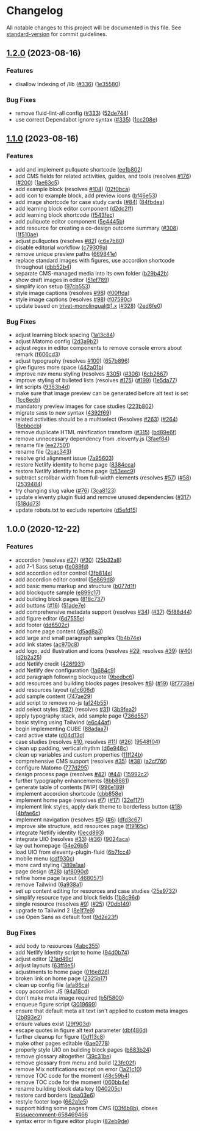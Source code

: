 # Changelog

All notable changes to this project will be documented in this file. See [standard-version](https://github.com/conventional-changelog/standard-version) for commit guidelines.

## [1.2.0](https://github.com/inclusive-design/co-design.inclusivedesign.ca/compare/v1.1.0...v1.2.0) (2023-08-16)


### Features

* disallow indexing of /lib ([#336](https://github.com/inclusive-design/co-design.inclusivedesign.ca/issues/336)) ([1e35580](https://github.com/inclusive-design/co-design.inclusivedesign.ca/commit/1e35580635b609f0f3e17ca7cbe34d7052e9aa60))


### Bug Fixes

* remove fluid-lint-all config ([#333](https://github.com/inclusive-design/co-design.inclusivedesign.ca/issues/333)) ([52de744](https://github.com/inclusive-design/co-design.inclusivedesign.ca/commit/52de7442e8e2e28cb529c78fc4ef085a04f6f2fb))
* use correct Dependabot ignore syntax ([#335](https://github.com/inclusive-design/co-design.inclusivedesign.ca/issues/335)) ([1cc208e](https://github.com/inclusive-design/co-design.inclusivedesign.ca/commit/1cc208ed7c75875ee7ba8cecedb3407604eaf9df))

## [1.1.0](https://github.com/inclusive-design/co-design.inclusivedesign.ca/compare/v1.0.0...v1.1.0) (2023-08-16)


### Features

* add and implement pullquote shortcode ([ee1b802](https://github.com/inclusive-design/co-design.inclusivedesign.ca/commit/ee1b802293f0baaa0208b5095b1b1f3f45359fee))
* add CMS fields for related activities, guides, and tools (resolves [#176](https://github.com/inclusive-design/co-design.inclusivedesign.ca/issues/176)) ([#200](https://github.com/inclusive-design/co-design.inclusivedesign.ca/issues/200)) ([1ae63c5](https://github.com/inclusive-design/co-design.inclusivedesign.ca/commit/1ae63c5dae3a0ec43ba807b54f62d3790ace6b90))
* add example block (resolves [#104](https://github.com/inclusive-design/co-design.inclusivedesign.ca/issues/104)) ([02f0bca](https://github.com/inclusive-design/co-design.inclusivedesign.ca/commit/02f0bcaf7cdfaf9db9c99e4b1ba6257e1f3b3b70))
* add icon to example block, add preview icons ([bf46e53](https://github.com/inclusive-design/co-design.inclusivedesign.ca/commit/bf46e53f79b1c0fafa67c3c25f2748f2af84c10c))
* add image shortcode for case study cards ([#84](https://github.com/inclusive-design/co-design.inclusivedesign.ca/issues/84)) ([84fbdea](https://github.com/inclusive-design/co-design.inclusivedesign.ca/commit/84fbdea0242a8e77c332f410b073b3d7e3f77bfa))
* add learning block editor component ([d2dc2ff](https://github.com/inclusive-design/co-design.inclusivedesign.ca/commit/d2dc2ffccd8684ddaedfdd64f2b7f7c059af736e))
* add learning block shortcode ([f543fec](https://github.com/inclusive-design/co-design.inclusivedesign.ca/commit/f543fecf4d9f384ea3b9b74167de2dc57792e7f2))
* add pullquote editor component ([5e4445b](https://github.com/inclusive-design/co-design.inclusivedesign.ca/commit/5e4445b84b793ad8f689a529744aaa9321dbee86))
* add resource for creating a co-design outcome summary ([#308](https://github.com/inclusive-design/co-design.inclusivedesign.ca/issues/308)) ([1f510ae](https://github.com/inclusive-design/co-design.inclusivedesign.ca/commit/1f510ae1d9f318bfc9ee4d183b6d1b6b8e403b98))
* adjust pullquotes (resolves [#82](https://github.com/inclusive-design/co-design.inclusivedesign.ca/issues/82)) ([c6e7b80](https://github.com/inclusive-design/co-design.inclusivedesign.ca/commit/c6e7b804ed3935156dba844e2fd42dbde3c5a978))
* disable editorial workflow ([c79309a](https://github.com/inclusive-design/co-design.inclusivedesign.ca/commit/c79309acee4e27b808976464a173532136b921c8))
* remove unique preview paths ([669841e](https://github.com/inclusive-design/co-design.inclusivedesign.ca/commit/669841e5b0ac2313e85497311aac5c035b2f9365))
* replace standard images with figures, use accordion shortcode throughout ([dbb52b4](https://github.com/inclusive-design/co-design.inclusivedesign.ca/commit/dbb52b44d7be66a5634afa7f7a4b8ccc5677cacc))
* separate CMS-managed media into its own folder ([b29b42b](https://github.com/inclusive-design/co-design.inclusivedesign.ca/commit/b29b42b6cd4c98419141498d4d15df120b8f0e0f))
* show draft images in editor ([51ef789](https://github.com/inclusive-design/co-design.inclusivedesign.ca/commit/51ef789ae21b47bf32d62b71c0ae7cf127d0b2c8))
* simplify icon setup ([97cb553](https://github.com/inclusive-design/co-design.inclusivedesign.ca/commit/97cb5535c85a08ade37b5af2e86bc0bbdc8ed215))
* style image captions (resolves [#98](https://github.com/inclusive-design/co-design.inclusivedesign.ca/issues/98)) ([f00ffda](https://github.com/inclusive-design/co-design.inclusivedesign.ca/commit/f00ffdab389ff16e4e1e4529f4d1d4dba76193b9))
* style image captions (resolves [#98](https://github.com/inclusive-design/co-design.inclusivedesign.ca/issues/98)) ([f07590c](https://github.com/inclusive-design/co-design.inclusivedesign.ca/commit/f07590c41f9d2319fde9634bbc1da1ae59fb4aed))
* update based on trivet-monolingual@1.x ([#328](https://github.com/inclusive-design/co-design.inclusivedesign.ca/issues/328)) ([2ed6fe0](https://github.com/inclusive-design/co-design.inclusivedesign.ca/commit/2ed6fe01c9c51d291020ef7c385e675450da7d74))


### Bug Fixes

* adjust learning block spacing ([1a13c84](https://github.com/inclusive-design/co-design.inclusivedesign.ca/commit/1a13c84d132f8ea69ef9c807e5d78d5d9d11994f))
* adjust Matomo config ([2d3a9b2](https://github.com/inclusive-design/co-design.inclusivedesign.ca/commit/2d3a9b2b82807b9cc9778b1166a37d410ce9aae0))
* adjust regex in editor components to remove console errors about remark ([f606cd3](https://github.com/inclusive-design/co-design.inclusivedesign.ca/commit/f606cd301a261055e93558566bc51d58978eaf11))
* adjust typography (resolves [#100](https://github.com/inclusive-design/co-design.inclusivedesign.ca/issues/100)) ([657b896](https://github.com/inclusive-design/co-design.inclusivedesign.ca/commit/657b896af7e2e4a892ebadabee9dfe5272d61bd8))
* give figures more space ([442a01b](https://github.com/inclusive-design/co-design.inclusivedesign.ca/commit/442a01b62c0ee17a7a89d95e144a22f5fbbfe040))
* improve nav menu styling (resolves [#305](https://github.com/inclusive-design/co-design.inclusivedesign.ca/issues/305)) ([#306](https://github.com/inclusive-design/co-design.inclusivedesign.ca/issues/306)) ([6cb2667](https://github.com/inclusive-design/co-design.inclusivedesign.ca/commit/6cb266745a18a86a8e965689b41b9cc7da43586d))
* improve styling of bulleted lists (resolves [#175](https://github.com/inclusive-design/co-design.inclusivedesign.ca/issues/175)) ([#199](https://github.com/inclusive-design/co-design.inclusivedesign.ca/issues/199)) ([1e5da77](https://github.com/inclusive-design/co-design.inclusivedesign.ca/commit/1e5da77b6d6d6968af93e83fcfb2131a07cc140c))
* lint scripts ([9363b4d](https://github.com/inclusive-design/co-design.inclusivedesign.ca/commit/9363b4d7d214acc7da9839ce0f7db9d798670313))
* make sure that image preview can be generated before alt text is set ([1cc8ecb](https://github.com/inclusive-design/co-design.inclusivedesign.ca/commit/1cc8ecb80e55633d737637ea0eae44dfef24ec6f))
* mandatory preview images for case studies ([223b802](https://github.com/inclusive-design/co-design.inclusivedesign.ca/commit/223b802ada949aa0273cbb0ca4a390b9cdb68511))
* migrate sass to new syntax ([4392f69](https://github.com/inclusive-design/co-design.inclusivedesign.ca/commit/4392f698dafd178b4070160e4eed692964736e7a))
* related activities should be a multiselect (Resolves [#263](https://github.com/inclusive-design/co-design.inclusivedesign.ca/issues/263)) ([#264](https://github.com/inclusive-design/co-design.inclusivedesign.ca/issues/264)) ([8ebbccb](https://github.com/inclusive-design/co-design.inclusivedesign.ca/commit/8ebbccb7b0c6918b771965fdb95447278fb717ea))
* remove duplicate HTML minification transform ([#315](https://github.com/inclusive-design/co-design.inclusivedesign.ca/issues/315)) ([bd89e6f](https://github.com/inclusive-design/co-design.inclusivedesign.ca/commit/bd89e6fe1340fedad2d074393f416ec3eec39f2e))
* remove unnecessary dependency from .eleventy.js ([3faef84](https://github.com/inclusive-design/co-design.inclusivedesign.ca/commit/3faef8468ab74c01c3b383584b79f3f42ba0118a))
* rename file ([ee27501](https://github.com/inclusive-design/co-design.inclusivedesign.ca/commit/ee275018f3b99516d9dec6a575ebd42bcb7ddcb0))
* rename file ([2cac343](https://github.com/inclusive-design/co-design.inclusivedesign.ca/commit/2cac343992d1e89c191ecbf0486c22145bf57470))
* resolve grid alignment issue ([7a95603](https://github.com/inclusive-design/co-design.inclusivedesign.ca/commit/7a95603fd6c4bccdc2051fcb778ee395b21ed835))
* restore Netlify identity to home page ([8384cca](https://github.com/inclusive-design/co-design.inclusivedesign.ca/commit/8384cca07892aa9231500844fa53c39e4c4d38d5))
* restore Netlify identity to home page ([b53eec9](https://github.com/inclusive-design/co-design.inclusivedesign.ca/commit/b53eec9b98f04c9668111af0ab632b3ac27956b1))
* subtract scrollbar width from full-width elements (resolves [#57](https://github.com/inclusive-design/co-design.inclusivedesign.ca/issues/57)) ([#58](https://github.com/inclusive-design/co-design.inclusivedesign.ca/issues/58)) ([2539484](https://github.com/inclusive-design/co-design.inclusivedesign.ca/commit/2539484fd5270d6d713c80aab45415efd44ab2fc))
* try changing slug value ([#76](https://github.com/inclusive-design/co-design.inclusivedesign.ca/issues/76)) ([3ca8123](https://github.com/inclusive-design/co-design.inclusivedesign.ca/commit/3ca8123f5f161c9570f7ecb0bab99d6eb172d06b))
* update eleventy plugin fluid and remove unused dependencies ([#317](https://github.com/inclusive-design/co-design.inclusivedesign.ca/issues/317)) ([518dd73](https://github.com/inclusive-design/co-design.inclusivedesign.ca/commit/518dd73a60586835302f9e5fbf9a30e34e6af5d2))
* update robots.txt to exclude repertoire ([d5efd15](https://github.com/inclusive-design/co-design.inclusivedesign.ca/commit/d5efd152e014cdbe7777d7284e18d90c97272adc))

## 1.0.0 (2020-12-22)

### Features

* accordion (resolves [#27](https://github.com/inclusive-design/co-design.inclusivedesign.ca/issues/27)) ([#30](https://github.com/inclusive-design/co-design.inclusivedesign.ca/issues/30)) ([25b32a8](https://github.com/inclusive-design/co-design.inclusivedesign.ca/commit/25b32a883301c69fe9a1252dc13581191472cf3c))
* add 7-1 Sass setup ([fe089fd](https://github.com/inclusive-design/co-design.inclusivedesign.ca/commit/fe089fd3c83537c3ad25b87856cade12deb855e4))
* add accordion editor control ([3fb814e](https://github.com/inclusive-design/co-design.inclusivedesign.ca/commit/3fb814e0193018f4729f84150aca598b28c1dd9e))
* add accordion editor control ([5e869d8](https://github.com/inclusive-design/co-design.inclusivedesign.ca/commit/5e869d8d15c050197070c5fbc9956f89e274258f))
* add basic menu markup and structure ([b077d1f](https://github.com/inclusive-design/co-design.inclusivedesign.ca/commit/b077d1feb60ab8f2233dca47158acdf1950c5983))
* add blockquote sample ([e899c17](https://github.com/inclusive-design/co-design.inclusivedesign.ca/commit/e899c179b63e4b2e25e5c19357a548c742d70b20))
* add building block pages ([818c737](https://github.com/inclusive-design/co-design.inclusivedesign.ca/commit/818c7377bfdc8814d4dc84b3b3f180c8adb4955d))
* add buttons ([#16](https://github.com/inclusive-design/co-design.inclusivedesign.ca/issues/16)) ([51ade7e](https://github.com/inclusive-design/co-design.inclusivedesign.ca/commit/51ade7e6a34776cec400224eaa51460aceb15a76))
* add comprehensive metadata support (resolves [#34](https://github.com/inclusive-design/co-design.inclusivedesign.ca/issues/34)) ([#37](https://github.com/inclusive-design/co-design.inclusivedesign.ca/issues/37)) ([5f88d44](https://github.com/inclusive-design/co-design.inclusivedesign.ca/commit/5f88d440fb88875b74faf63f9acc137ae817c02e))
* add figure editor ([6d7555e](https://github.com/inclusive-design/co-design.inclusivedesign.ca/commit/6d7555e9a3a061d1c1cf19f58d023276cbb1f604))
* add footer ([dd6502c](https://github.com/inclusive-design/co-design.inclusivedesign.ca/commit/dd6502cf5801deefca8aeedb881285d24cfe4fb3))
* add home page content ([d5ad8a3](https://github.com/inclusive-design/co-design.inclusivedesign.ca/commit/d5ad8a3591ad16ba7b9d82daa7764a22706ad5db))
* add large and small paragraph samples ([1b4b74e](https://github.com/inclusive-design/co-design.inclusivedesign.ca/commit/1b4b74ecf114f888088fad037c7cf0f59b847237))
* add link states ([ac970c8](https://github.com/inclusive-design/co-design.inclusivedesign.ca/commit/ac970c82f5f3ce07da0c2e2d4d450b380bf3b423))
* add logo, add illustration and icons (resolves [#29](https://github.com/inclusive-design/co-design.inclusivedesign.ca/issues/29), resolves [#39](https://github.com/inclusive-design/co-design.inclusivedesign.ca/issues/39)) ([#40](https://github.com/inclusive-design/co-design.inclusivedesign.ca/issues/40)) ([d2b2a25](https://github.com/inclusive-design/co-design.inclusivedesign.ca/commit/d2b2a25a4e1852dd5a2e83d573db1dec87d232fc))
* add Netlify credit ([426f931](https://github.com/inclusive-design/co-design.inclusivedesign.ca/commit/426f9315a3d3a507cd63c8d41cc77b8afd429056))
* add Netlify dev configuration ([1a684c9](https://github.com/inclusive-design/co-design.inclusivedesign.ca/commit/1a684c98583b384be783f3da61c6c20462c353b1))
* add paragraph following blockquote ([9bedbc6](https://github.com/inclusive-design/co-design.inclusivedesign.ca/commit/9bedbc6c6d97701875776464945389a827a5c3e6))
* add resources and building blocks pages (resolves [#8](https://github.com/inclusive-design/co-design.inclusivedesign.ca/issues/8)) ([#19](https://github.com/inclusive-design/co-design.inclusivedesign.ca/issues/19)) ([8f7738e](https://github.com/inclusive-design/co-design.inclusivedesign.ca/commit/8f7738eb45473ce25c7b944b933def9d7398950d))
* add resources layout ([a1c608d](https://github.com/inclusive-design/co-design.inclusivedesign.ca/commit/a1c608d5c231b4521a20c009d802e442f6ab96c5))
* add sample content ([747ae29](https://github.com/inclusive-design/co-design.inclusivedesign.ca/commit/747ae291bb10ad3bd6ad0b6e51727371341cbf52))
* add script to remove no-js ([af24b55](https://github.com/inclusive-design/co-design.inclusivedesign.ca/commit/af24b55e659284ddc586b8ddbd31a9e540a9ed61))
* add select styles ([#32](https://github.com/inclusive-design/co-design.inclusivedesign.ca/issues/32)) (resolves [#31](https://github.com/inclusive-design/co-design.inclusivedesign.ca/issues/31)) ([3b9fea2](https://github.com/inclusive-design/co-design.inclusivedesign.ca/commit/3b9fea2464cebc235b3e799f7bd1e70b7d9a488f))
* apply typography stack, add sample page ([736d557](https://github.com/inclusive-design/co-design.inclusivedesign.ca/commit/736d5573e3173909158799b4d6ff8afca187a402))
* basic styling using Tailwind ([e6c44af](https://github.com/inclusive-design/co-design.inclusivedesign.ca/commit/e6c44afb0ac30f33cc01cd3b9ac10fbe0469c5f5))
* begin implementing CUBE ([88adaa7](https://github.com/inclusive-design/co-design.inclusivedesign.ca/commit/88adaa7fe20f3039b2dce231de2a9716a3efd3c4))
* card active state ([d04d13d](https://github.com/inclusive-design/co-design.inclusivedesign.ca/commit/d04d13d6e4df2c88e4a44655b271f4470c1eb4a2))
* case studies (resolves [#10](https://github.com/inclusive-design/co-design.inclusivedesign.ca/issues/10), resolves [#11](https://github.com/inclusive-design/co-design.inclusivedesign.ca/issues/11)) ([#26](https://github.com/inclusive-design/co-design.inclusivedesign.ca/issues/26)) ([9548f04](https://github.com/inclusive-design/co-design.inclusivedesign.ca/commit/9548f04bcaae18303e94e5e7e6b2e613254d5ca1))
* clean up padding, vertical rhythm ([d6e948c](https://github.com/inclusive-design/co-design.inclusivedesign.ca/commit/d6e948cc83a881835804ba85dd7f51fb78ea0262))
* clean up variables and custom properties ([11ff24b](https://github.com/inclusive-design/co-design.inclusivedesign.ca/commit/11ff24b762b2a94a1d6d3773c2e03206383cf486))
* comprehensive CMS support (resolves [#35](https://github.com/inclusive-design/co-design.inclusivedesign.ca/issues/35)) ([#38](https://github.com/inclusive-design/co-design.inclusivedesign.ca/issues/38)) ([a2cf76f](https://github.com/inclusive-design/co-design.inclusivedesign.ca/commit/a2cf76fff285ee91b287c19f568bf28238b312c7))
* configure Matomo ([777d295](https://github.com/inclusive-design/co-design.inclusivedesign.ca/commit/777d2950c201fbf2fac9a21efb5a77381a72a8d1))
* design process page (resolves [#42](https://github.com/inclusive-design/co-design.inclusivedesign.ca/issues/42)) ([#44](https://github.com/inclusive-design/co-design.inclusivedesign.ca/issues/44)) ([15992c2](https://github.com/inclusive-design/co-design.inclusivedesign.ca/commit/15992c2eb7e8c1ed42cc87501419548807f98a44))
* further typography enhancements ([8bb8881](https://github.com/inclusive-design/co-design.inclusivedesign.ca/commit/8bb8881144146589f8f94ffbcc6720f8c26f911b))
* generate table of contents [WIP] ([996e189](https://github.com/inclusive-design/co-design.inclusivedesign.ca/commit/996e189918abadf0c97e222e52cac34bbdc9947e))
* implement accordion shortcode ([cbb858e](https://github.com/inclusive-design/co-design.inclusivedesign.ca/commit/cbb858ef7f79185ca49f9757a3384f7a1a7be40e))
* implement home page (resolves [#7](https://github.com/inclusive-design/co-design.inclusivedesign.ca/issues/7)) ([#17](https://github.com/inclusive-design/co-design.inclusivedesign.ca/issues/17)) ([32ef17f](https://github.com/inclusive-design/co-design.inclusivedesign.ca/commit/32ef17f1366c26c76a8db2e68e33c184e6643a9b))
* implement link styles, apply dark theme to borderless button ([#18](https://github.com/inclusive-design/co-design.inclusivedesign.ca/issues/18)) ([4bfae6c](https://github.com/inclusive-design/co-design.inclusivedesign.ca/commit/4bfae6caa85aec1bc088852222d3f30fa8b2dc24))
* implement navigation (resolves [#5](https://github.com/inclusive-design/co-design.inclusivedesign.ca/issues/5)) ([#6](https://github.com/inclusive-design/co-design.inclusivedesign.ca/issues/6)) ([dfd3c67](https://github.com/inclusive-design/co-design.inclusivedesign.ca/commit/dfd3c67ff17e5e47b861e1d413ca94a4c9250405))
* improve site structure, add resources page ([f19165c](https://github.com/inclusive-design/co-design.inclusivedesign.ca/commit/f19165c4713571511405918667ac2c3c6d2aa9c7))
* integrate Netlify identity ([0ecd893](https://github.com/inclusive-design/co-design.inclusivedesign.ca/commit/0ecd893bb1759d1fc332264d3d859f7780ddd68e))
* integrate UIO (resolves [#33](https://github.com/inclusive-design/co-design.inclusivedesign.ca/issues/33)) ([#36](https://github.com/inclusive-design/co-design.inclusivedesign.ca/issues/36)) ([9024aca](https://github.com/inclusive-design/co-design.inclusivedesign.ca/commit/9024aca239089b940d946d7a26a8e27d36a7c39a))
* lay out homepage ([54e26b5](https://github.com/inclusive-design/co-design.inclusivedesign.ca/commit/54e26b54b4dc1ce5df988be8626989dc5af83534))
* load UIO from eleventy-plugin-fluid ([6b7fcc4](https://github.com/inclusive-design/co-design.inclusivedesign.ca/commit/6b7fcc443f22a33f6ffcc21b5718b21511d74ded))
* mobile menu ([cdf930c](https://github.com/inclusive-design/co-design.inclusivedesign.ca/commit/cdf930c53de82d96d6376f588473ef1928a63101))
* more card styling ([389a1aa](https://github.com/inclusive-design/co-design.inclusivedesign.ca/commit/389a1aadeaf825c63cd1bcb665428fc68a919c90))
* page design ([#28](https://github.com/inclusive-design/co-design.inclusivedesign.ca/issues/28)) ([af8090d](https://github.com/inclusive-design/co-design.inclusivedesign.ca/commit/af8090d4e886599c2b8eee96234709c0ec011a8a))
* refine home page layout ([4680571](https://github.com/inclusive-design/co-design.inclusivedesign.ca/commit/4680571cb5bd229db3610a3647e245dbddf1328d))
* remove Tailwind ([6a938a1](https://github.com/inclusive-design/co-design.inclusivedesign.ca/commit/6a938a1d2219d88e5685bca4d7c9ff01103c579d))
* set up content editing for resources and case studies ([25e9732](https://github.com/inclusive-design/co-design.inclusivedesign.ca/commit/25e97320ef407dea3bd62b84dcb4c6c91e611ef5))
* simplify resource type and block fields ([1b8c96d](https://github.com/inclusive-design/co-design.inclusivedesign.ca/commit/1b8c96d370b1358a3fdf7a79a688d053fb957486))
* single resource (resolves [#9](https://github.com/inclusive-design/co-design.inclusivedesign.ca/issues/9)) ([#25](https://github.com/inclusive-design/co-design.inclusivedesign.ca/issues/25)) ([70db149](https://github.com/inclusive-design/co-design.inclusivedesign.ca/commit/70db149fcd6439ada4f33a85813d29d9997fe5b0))
* upgrade to Tailwind 2 ([8e1f7e9](https://github.com/inclusive-design/co-design.inclusivedesign.ca/commit/8e1f7e9ac7dc78fa12db2f99633b2a0d0db27b4b))
* use Open Sans as default font ([9d2e23f](https://github.com/inclusive-design/co-design.inclusivedesign.ca/commit/9d2e23f2ea02240941342ba148225b9db46135bf))


### Bug Fixes

* add body to resources ([4abc355](https://github.com/inclusive-design/co-design.inclusivedesign.ca/commit/4abc35555228430a188b4e03f5531d0d836f276f))
* add Netlify Identity script to home ([94d0b74](https://github.com/inclusive-design/co-design.inclusivedesign.ca/commit/94d0b74e9e78e635a8a024a138b080c770fde953))
* adjust editor ([21ad49c](https://github.com/inclusive-design/co-design.inclusivedesign.ca/commit/21ad49cfef98be910a3086cf53d54c203d0fc93a))
* adjust layouts ([63ff8e5](https://github.com/inclusive-design/co-design.inclusivedesign.ca/commit/63ff8e5fc3987fa4fc8c8a2241377bb20a202c9a))
* adjustments to home page ([016e828](https://github.com/inclusive-design/co-design.inclusivedesign.ca/commit/016e8284489fa98fec5b261b7f44902528853000))
* broken link on home page ([2325b17](https://github.com/inclusive-design/co-design.inclusivedesign.ca/commit/2325b17b56cb88b1931523302480bcb6c33c3524))
* clean up config file ([afa86ca](https://github.com/inclusive-design/co-design.inclusivedesign.ca/commit/afa86ca75e60cf94592c2a4dda1ec0f76cb5c57c))
* copy accordion JS ([94a18cd](https://github.com/inclusive-design/co-design.inclusivedesign.ca/commit/94a18cdc6e8a5c1dc871f4a63f9078eabc48745d))
* don't make meta image required ([b5f5800](https://github.com/inclusive-design/co-design.inclusivedesign.ca/commit/b5f58005398b0d488868c27c4f66190bc071b6e1))
* enqueue figure script ([3019699](https://github.com/inclusive-design/co-design.inclusivedesign.ca/commit/3019699e82a8e279be1430a0140c296b1ac3df8e))
* ensure that default meta alt text isn't applied to custom meta images ([2b893e2](https://github.com/inclusive-design/co-design.inclusivedesign.ca/commit/2b893e2db3bd1e387e25ee6ff905a8c34d334d74))
* ensure values exist ([29f903d](https://github.com/inclusive-design/co-design.inclusivedesign.ca/commit/29f903d5a1d572e68b96b8281a1dba0f23582b72))
* escape quotes in figure alt text parameter ([dbf486d](https://github.com/inclusive-design/co-design.inclusivedesign.ca/commit/dbf486da4d99c6bd2ac6f4a60a99d2c6ec292ec5))
* further cleanup for figure ([0d113c8](https://github.com/inclusive-design/co-design.inclusivedesign.ca/commit/0d113c8d26f3d18408b7e75d6a56bf785835aa17))
* make other pages editable ([6ae0778](https://github.com/inclusive-design/co-design.inclusivedesign.ca/commit/6ae077828b7fe6bb406d0b52dcc0dfcfe7c96347))
* properly style UIO on building block pages ([b683b24](https://github.com/inclusive-design/co-design.inclusivedesign.ca/commit/b683b24d6e6d3274a965c0708a55ce3e893a14b2))
* remove glossary altogether ([39c31be](https://github.com/inclusive-design/co-design.inclusivedesign.ca/commit/39c31beaabd94fb1d75754de79896902201de7e4))
* remove glossary from menu and build ([23fc02f](https://github.com/inclusive-design/co-design.inclusivedesign.ca/commit/23fc02fc835dce3004fa0b19dbe8b21ad6e2687a))
* remove Mix notifications except on error ([1a21c10](https://github.com/inclusive-design/co-design.inclusivedesign.ca/commit/1a21c1077518811ca9a98be2de128d39089d4d0e))
* remove TOC code for the moment ([48c59b4](https://github.com/inclusive-design/co-design.inclusivedesign.ca/commit/48c59b4100e70a86d846fa728feed328c2997f12))
* remove TOC code for the moment ([060bb4e](https://github.com/inclusive-design/co-design.inclusivedesign.ca/commit/060bb4e40bb033ea9dacd3c36387cc8a2af9cd00))
* rename building block data key ([040205c](https://github.com/inclusive-design/co-design.inclusivedesign.ca/commit/040205c5cb50fdfca532543f4d19e8cd143b1f02))
* restore card borders ([bea03e6](https://github.com/inclusive-design/co-design.inclusivedesign.ca/commit/bea03e6176db1941b73e06a5263b35fbb9e6bf09))
* restyle footer logo ([662a1e5](https://github.com/inclusive-design/co-design.inclusivedesign.ca/commit/662a1e54a73ec17f9c186466da4a44f58d655a3e))
* support hiding some pages from CMS ([03f6b8b](https://github.com/inclusive-design/co-design.inclusivedesign.ca/commit/03f6b8b5bf825894c413f395cec291b05c88bd36)), closes [#issuecomment-658469466](https://github.com/inclusive-design/co-design.inclusivedesign.ca/issues/issuecomment-658469466)
* syntax error in figure editor plugin ([82eb9de](https://github.com/inclusive-design/co-design.inclusivedesign.ca/commit/82eb9de828bfbfdcccb76d0085f62b41ebad4009))
